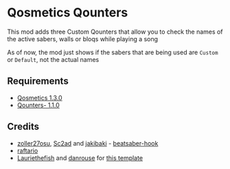# Qosmetics Qounters

This mod adds three Custom Qounters that allow you to check the names of the active sabers, walls or bloqs while playing a song

As of now, the mod just shows if the sabers that are being used are `Custom` or `Default`, not the actual names

## Requirements

* [Qosmetics 1.3.0](https://github.com/RedBrumbler/Qosmetics/releases/tag/v1.3.0)
* [Qounters- 1.1.0](https://github.com/danrouse/bsq-qounters-minus/releases/tag/1.1.0)

## Credits

* [zoller27osu](https://github.com/zoller27osu), [Sc2ad](https://github.com/Sc2ad) and [jakibaki](https://github.com/jakibaki) - [beatsaber-hook](https://github.com/sc2ad/beatsaber-hook)
* [raftario](https://github.com/raftario)
* [Lauriethefish](https://github.com/Lauriethefish) and [danrouse](https://github.com/danrouse) for [this template](https://github.com/Lauriethefish/quest-mod-template)
